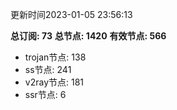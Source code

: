 更新时间2023-01-05 23:56:13

**总订阅: 73**
**总节点: 1420**
**有效节点: 566**
- trojan节点: 138
- ss节点: 241
- v2ray节点: 181
- ssr节点: 6
